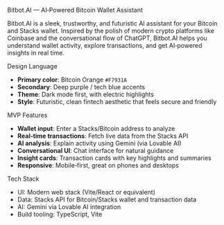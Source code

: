 Bitbot.AI — AI‑Powered Bitcoin Wallet Assistant

Bitbot.AI is a sleek, trustworthy, and futuristic AI assistant for your Bitcoin and Stacks wallet. Inspired by the polish of modern crypto platforms like Coinbase and the conversational flow of ChatGPT, Bitbot.AI helps you understand wallet activity, explore transactions, and get AI‑powered insights in real time.

Design Language
- **Primary color**: Bitcoin Orange `#F7931A`
- **Secondary**: Deep purple / tech blue accents
- **Theme**: Dark mode first, with electric highlights
- **Style**: Futuristic, clean fintech aesthetic that feels secure and friendly

 MVP Features
- **Wallet input**: Enter a Stacks/Bitcoin address to analyze
- **Real‑time transactions**: Fetch live data from the Stacks API
- **AI analysis**: Explain activity using Gemini (via Lovable AI)
- **Conversational UI**: Chat interface for natural guidance
- **Insight cards**: Transaction cards with key highlights and summaries
- **Responsive**: Mobile‑first, great on phones and desktops

 Tech Stack
- UI: Modern web stack (Vite/React or equivalent)
- Data: Stacks API for Bitcoin/Stacks wallet and transaction data
- AI: Gemini via Lovable AI integration
- Build tooling: TypeScript, Vite
